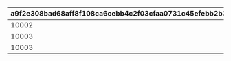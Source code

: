 |a9f2e308bad68aff8f108ca6cebb4c2f03cfaa0731c45efebb2b36cb53290b27|c4e236a5e93f5aae9e613c594cd471dffe5e2fe3efc9002fa79516e298c344ad|
| --- | --- |
|10002|10001|
|10003|10002|
|10003|10003|